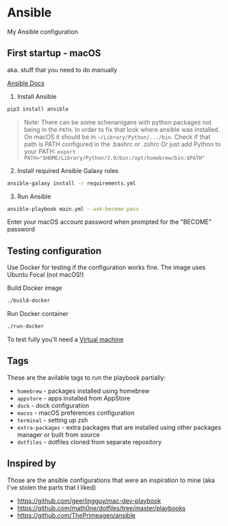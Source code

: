 # Ansible

My Ansible configuration

## First startup - macOS

aka. stuff that you need to do manually

[Ansible Docs](https://docs.ansible.com/ansible/latest/installation_guide/intro_installation.html#installing-ansible-on-macos)


1. Install Ansible

```bash
pip3 install ansible
```

> Note: There can be some schenanigans with python packages not being in the `PATH`. In order to fix that look where ansible was installed. On macOS it should be in `~/Library/Python/.../bin`. Check if that path is PATH configured in the .bashrc or .zshrc
> Or just add Python to your PATH: `export PATH="$HOME/Library/Python/3.9/bin:/opt/homebrew/bin:$PATH"`

2. Install required Ansible Galaxy roles

```bash
ansible-galaxy install -r requirements.yml
```

3. Run Ansible

```bash
ansible-playbook main.yml --ask-become-pass
```

Enter your macOS account password when prompted for the "BECOME" password

## Testing configuration

Use Docker for testing if the configuration works fine.
The image uses Ubuntu Focal (not macOS!)

Build Docker image

```bash
./build-docker
```

Run Docker container

```bash
./run-docker
```

To test fully you'll need a [Virtual machine](https://github.com/geerlingguy/mac-osx-virtualbox-vm)

## Tags

These are the avilable tags to run the playbook partially:

- `homebrew` - packages installed using homebrew
- `appstore` - apps installed from AppStore
- `dock` - dock configuration
- `macos` - macOS preferences configuration
- `terminal` - setting up zsh
- `extra-packages` - extra packages that are installed using other packages manager or built from source
- `dotfiles` - dotfiles cloned from separate repository

## Inspired by

Those are the ansible configurations that were an inspiration to mine (aka I've stolen the parts that I liked)

- https://github.com/geerlingguy/mac-dev-playbook
- https://github.com/math0ne/dotfiles/tree/master/playbooks
- https://github.com/ThePrimeagen/ansible

